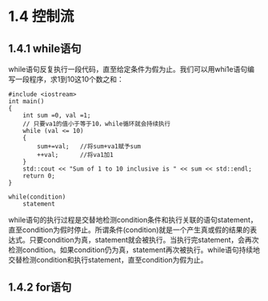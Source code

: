 # 1.4 控制流

## 1.4.1 while语句

while语句反复执行一段代码，直至给定条件为假为止。我们可以用whi1e语句编写一段程序，求1到10这10个数之和：

```
#include <iostream>
int main()
{
    int sum =0, val =1;
    // 只要va1的值小于等于10，while循环就会持续执行
    while (val <= 10) 
    {
        sum+=val;   //将sum+va1赋予sum
        ++val;      //将va1加1
    }
    std::cout << "Sum of 1 to 10 inclusive is " << sum << std::endl;
    return 0;
}
```

```
while(condition) 
    statement
```

while语句的执行过程是交替地检测condition条件和执行关联的语句statement，直至condition为假时停止。所谓条件(condition)就是一个产生真或假的结果的表达式。只要condition为真，statement就会被执行。当执行完statement，会再次检测condition。如果condition仍为真，statement再次被执行。while语句持续地交替检测condition和执行statement，直至condition为假为止。

## 1.4.2 for语句
